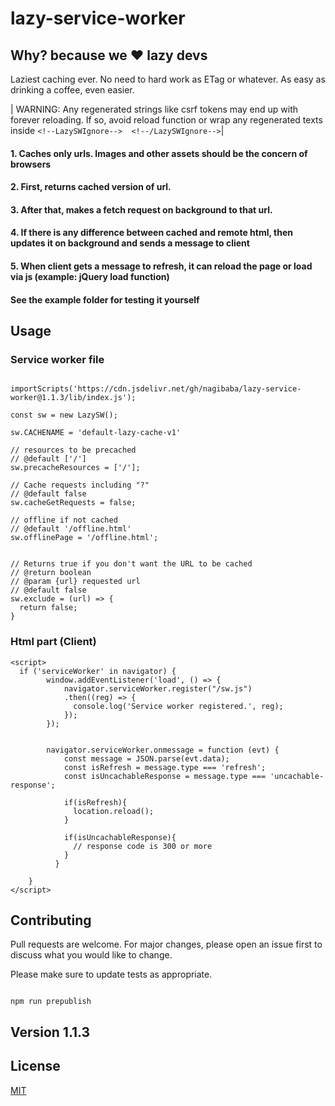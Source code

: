 # lazy-service-worker

## Why? because we :heart: lazy devs

Laziest caching ever. No need to hard work as ETag or whatever. As easy as drinking a coffee, even easier.

| WARNING: Any regenerated strings like csrf tokens may end up with forever reloading. If so, avoid reload function or wrap any regenerated texts inside  `<!--LazySWIgnore-->  <!--/LazySWIgnore-->`|


#### 1. Caches only urls. Images and other assets should be the concern  of browsers

#### 2. First, returns cached version of url. 

#### 3. After that, makes a fetch request on background to that url.

#### 4. If there is any difference between cached and remote html, then updates it on background and sends a message to client 

#### 5. When client gets a message to refresh, it can reload the page or load via js (example: jQuery load function)


#### See the example folder for testing it yourself


## Usage

### Service worker file

```

importScripts('https://cdn.jsdelivr.net/gh/nagibaba/lazy-service-worker@1.1.3/lib/index.js');

const sw = new LazySW();

sw.CACHENAME = 'default-lazy-cache-v1'

// resources to be precached
// @default ['/']
sw.precacheResources = ['/'];

// Cache requests including "?"
// @default false
sw.cacheGetRequests = false;

// offline if not cached
// @default '/offline.html'
sw.offlinePage = '/offline.html';


// Returns true if you don't want the URL to be cached
// @return boolean
// @param {url} requested url
// @default false
sw.exclude = (url) => {
  return false;
}
```

### Html part (Client)


```
<script>
  if ('serviceWorker' in navigator) {
        window.addEventListener('load', () => {
            navigator.serviceWorker.register("/sw.js")
            .then((reg) => {
              console.log('Service worker registered.', reg);
            });
        });


        navigator.serviceWorker.onmessage = function (evt) {
            const message = JSON.parse(evt.data);
            const isRefresh = message.type === 'refresh';
            const isUncachableResponse = message.type === 'uncachable-response';

            if(isRefresh){
              location.reload();
            }

            if(isUncachableResponse){
              // response code is 300 or more
            }
          }
        
    }
</script>

```

## Contributing
Pull requests are welcome. For major changes, please open an issue first to discuss what you would like to change.

Please make sure to update tests as appropriate.


```

npm run prepublish

```

## Version 1.1.3



## License
[MIT](https://choosealicense.com/licenses/mit/)
